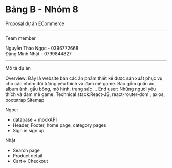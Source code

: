 # Bảng B - Nhóm 8

Proposal dự án ECommerce

---

Team member

Nguyễn Thảo Ngọc - 0396772668  
Đặng Minh Nhật - 0799844827

---

Mô tả dự án

Overview: Đây là website bán các ấn phẩm thiết kế được sản xuất phục vụ cho các nhóm đối tượng yêu thích và đam mê game. Bao gồm quần áo, album ảnh, gấu bông, mô hình, trang sức …
End user: Những người yêu thích và đam mê game.
Technical stack:React-JS, react-router-dom , axios, bootstrap
Sitemap

Ngọc:

- database + mockAPI
- Header, Footer, home page, category pages
- Sign in sign up

Nhật

- Search page
- Product detail
- Cart=> Checkout

 

